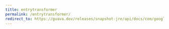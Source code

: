 ```yaml
---
title: entrytransformer
permalink: /entrytransformer/
redirect_to: https://guava.dev/releases/snapshot-jre/api/docs/com/google/common/collect/Maps.EntryTransformer.html
---
```

